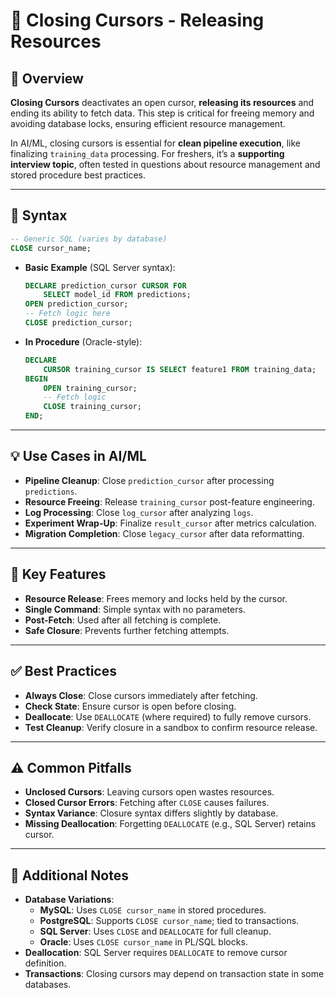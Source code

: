 # 🔄 Closing Cursors - Releasing Resources

## 🌟 Overview

**Closing Cursors** deactivates an open cursor, **releasing its resources** and ending its ability to fetch data. This step is critical for freeing memory and avoiding database locks, ensuring efficient resource management.

In AI/ML, closing cursors is essential for **clean pipeline execution**, like finalizing `training_data` processing. For freshers, it’s a **supporting interview topic**, often tested in questions about resource management and stored procedure best practices.

---

## 📜 Syntax

```sql
-- Generic SQL (varies by database)
CLOSE cursor_name;
```

- **Basic Example** (SQL Server syntax):
  ```sql
  DECLARE prediction_cursor CURSOR FOR
      SELECT model_id FROM predictions;
  OPEN prediction_cursor;
  -- Fetch logic here
  CLOSE prediction_cursor;
  ```
- **In Procedure** (Oracle-style):
  ```sql
  DECLARE
      CURSOR training_cursor IS SELECT feature1 FROM training_data;
  BEGIN
      OPEN training_cursor;
      -- Fetch logic
      CLOSE training_cursor;
  END;
  ```

---

## 💡 Use Cases in AI/ML

- **Pipeline Cleanup**: Close `prediction_cursor` after processing `predictions`.
- **Resource Freeing**: Release `training_cursor` post-feature engineering.
- **Log Processing**: Close `log_cursor` after analyzing `logs`.
- **Experiment Wrap-Up**: Finalize `result_cursor` after metrics calculation.
- **Migration Completion**: Close `legacy_cursor` after data reformatting.

---

## 🔑 Key Features

- **Resource Release**: Frees memory and locks held by the cursor.
- **Single Command**: Simple syntax with no parameters.
- **Post-Fetch**: Used after all fetching is complete.
- **Safe Closure**: Prevents further fetching attempts.

---

## ✅ Best Practices

- **Always Close**: Close cursors immediately after fetching.
- **Check State**: Ensure cursor is open before closing.
- **Deallocate**: Use `DEALLOCATE` (where required) to fully remove cursors.
- **Test Cleanup**: Verify closure in a sandbox to confirm resource release.

---

## ⚠️ Common Pitfalls

- **Unclosed Cursors**: Leaving cursors open wastes resources.
- **Closed Cursor Errors**: Fetching after `CLOSE` causes failures.
- **Syntax Variance**: Closure syntax differs slightly by database.
- **Missing Deallocation**: Forgetting `DEALLOCATE` (e.g., SQL Server) retains cursor.

---

## 📝 Additional Notes

- **Database Variations**:
  - **MySQL**: Uses `CLOSE cursor_name` in stored procedures.
  - **PostgreSQL**: Supports `CLOSE cursor_name`; tied to transactions.
  - **SQL Server**: Uses `CLOSE` and `DEALLOCATE` for full cleanup.
  - **Oracle**: Uses `CLOSE cursor_name` in PL/SQL blocks.
- **Deallocation**: SQL Server requires `DEALLOCATE` to remove cursor definition.
- **Transactions**: Closing cursors may depend on transaction state in some databases.